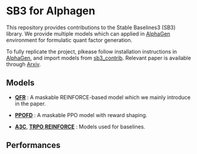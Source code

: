 # SB3 for Alphagen
This repository provides contributions to the Stable Baselines3 (SB3) library. We provide multiple models which can applied in [AlphaGen](https://github.com/RL-MLDM/alphagen/) environment for formulatic quant factor generation.

To fully replicate the project, plkease follow installation instructions in [AlphaGen](https://github.com/RL-MLDM/alphagen/), and import models from [sb3_contrib](./sb3_contrib). Relevant paper is available through [Arxiv](https://arxiv.org/abs/2409.05144). 

## Models
- [**QFR**](./sb3_contrib/qfr) : A maskable REINFORCE-based model which we mainly introduce in the paper.

- [**PPOFD**](./sb3_contrib/ppo_reawrd_shaping) : A maskable PPO model with reward shaping.

- [**A3C**](./sb3_contrib/A3C_mask), [**TRPO**](./sb3_contrib/TRPO_mask),[**REINFORCE**](./sb3_contrib/A3C_mask) : Models used for baselines.

## Performances
